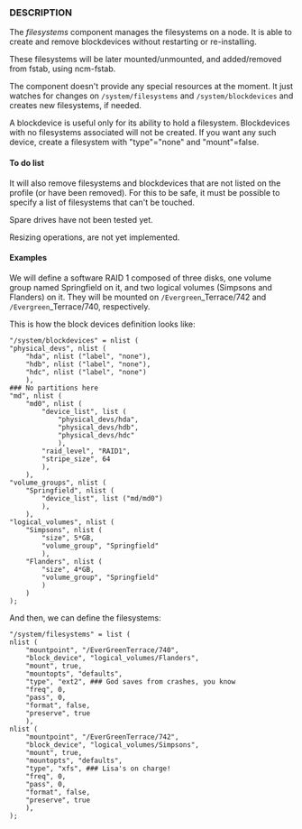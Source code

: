 ### DESCRIPTION

The _filesystems_ component manages the filesystems on a node. It is able
to create and remove blockdevices without restarting or
re-installing.

These filesystems will be later mounted/unmounted, and added/removed
from fstab, using ncm-fstab.

The component doesn't provide any special resources at the moment. It
just watches for changes on `/system/filesystems` and `/system/blockdevices` and
creates new filesystems, if needed.

A blockdevice is useful only for its ability to hold a
filesystem. Blockdevices with no filesystems associated will not be
created. If you want any such device, create a filesystem with
"type"="none" and "mount"=false.

#### To do list

It will also remove filesystems and blockdevices that are not listed
on the profile (or have been removed). For this to be safe, it must be
possible to specify a list of filesystems that can't be touched.

Spare drives have not been tested yet.

Resizing operations, are not yet implemented.

#### Examples

We will define a software RAID 1 composed of three disks, one volume
group named Springfield on it, and two logical volumes (Simpsons and
Flanders) on it. They will be mounted on `/Evergreen`\_Terrace/742 and
`/Evergreen`\_Terrace/740, respectively.

This is how the block devices definition looks like:

    "/system/blockdevices" = nlist (
    "physical_devs", nlist (
        "hda", nlist ("label", "none"),
        "hdb", nlist ("label", "none"),
        "hdc", nlist ("label", "none")
        ),
    ### No partitions here
    "md", nlist (
        "md0", nlist (
            "device_list", list (
                "physical_devs/hda",
                "physical_devs/hdb",
                "physical_devs/hdc"
                ),
            "raid_level", "RAID1",
            "stripe_size", 64
            ),
        ),
    "volume_groups", nlist (
        "Springfield", nlist (
            "device_list", list ("md/md0")
            ),
        ),
    "logical_volumes", nlist (
        "Simpsons", nlist (
            "size", 5*GB,
            "volume_group", "Springfield"
            ),
        "Flanders", nlist (
            "size", 4*GB,
            "volume_group", "Springfield"
            )
        )
    );

And then, we can define the filesystems:

    "/system/filesystems" = list (
    nlist (
        "mountpoint", "/EverGreenTerrace/740",
        "block_device", "logical_volumes/Flanders",
        "mount", true,
        "mountopts", "defaults",
        "type", "ext2", ### God saves from crashes, you know
        "freq", 0,
        "pass", 0,
        "format", false,
        "preserve", true
        ),
    nlist (
        "mountpoint", "/EverGreenTerrace/742",
        "block_device", "logical_volumes/Simpsons",
        "mount", true,
        "mountopts", "defaults",
        "type", "xfs", ### Lisa's on charge!
        "freq", 0,
        "pass", 0,
        "format", false,
        "preserve", true
        ),
    );

